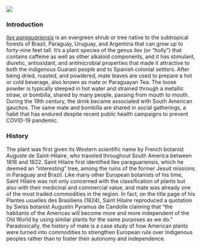 <a href="https://www.juncture-digital.org"><img src="https://juncture-digital.github.io/juncture/static/images/ve-button.png"></a>

<param ve-config 
       title="Cinchona: The Elusive Panacea"
       author="Sarah Benharrech"
       source-image="https://github.com/lucasmerte/testvfr/blob/main/Yerba_Mate.jpg?raw=true"
       banner="https://github.com/lucasmerte/testvfr/blob/main/Yerba_Mate.jpg?raw=true"
       layout="vertical">

### Introduction

[*Ilex paraguariensis*](https://powo.science.kew.org/taxon/urn:lsid:ipni.org:names:315555-2) is an evergreen shrub or tree native to the subtropical forests of Brazil, Paraguay, Uruguay, and Argentina that can grow up to forty-nine feet tall. It’s a plant species of the genus ilex (or “holly”) that contains caffeine as well as other alkaloid components, and it has stimulant, diuretic, antioxidant, and antimicrobial properties that made it attractive to both the indigenous Guaraní people and to Spanish colonial settlers. After being dried, roasted, and powdered, mate leaves are used to prepare a hot or cold beverage, also known as mate or Paraguayan Tea. The loose powder is typically steeped in hot water and strained through a metallic straw, or bombilla, shared by many people, passing from mouth to mouth. During the 19th century, the drink became associated with South American gauchos. The same mate and <span data-click-image-zoomto="326,295,193,173"> bombilla</span> are shared in social gatherings, a habit that has endured despite recent public health campaigns to prevent COVID-19 pandemic.

<param ve-entity eid="Q70702" title="alkaloid">
<param ve-entity eid="Q77" title="Uruguay">

<param ve-image url="https://upload.wikimedia.org/wikipedia/commons/c/c2/Gauchos_mateando.jpg" 
label="Gauchos drinking mate" description="Photograph. Attribution. Insitution" license="public domain">
<param ve-image url="https://upload.wikimedia.org/wikipedia/commons/5/57/Ilex_paraguariensis_-_Yerba_mate_-_desc-leaves.jpg" label="Plant" description="Photograph" license="Public domain">

       
### History 

The plant was first given its Western scientific name by French botanist Auguste de Saint-Hilaire, who traveled throughout South America between 1816 and 1822. Saint Hilaire first identified Ilex paraguariensis, which he deemed an “interesting” tree, among the ruins of the former Jesuit missions in Paraguay and Brazil.  Like many other European botanists of his time, Saint Hilaire was not only concerned with the classification of plants but also with their medicinal and commercial value, and mate was already one of the most traded commodities in the region. In fact, on the title page of his Plantes usuelles des Brasiliens (1824), Saint Hilaire reproduced a quotation by Swiss botanist Augustin Pyramus de Candolle claiming that “the habitants of the Americas will become more and more independent of the Old World by using similar plants for the same purposes as we do.” Paradoxically, the history of mate is a case study of how American plants were turned into commodities to strengthen European rule over Indigenous peoples rather than to foster their autonomy and independence.

<param ve-image url="https://upload.wikimedia.org/wikipedia/commons/6/66/Cinchona.pubescens01.jpg" region="301,85,242,225">

<param ve-plant-specimen jpid="10.5555/al.ap.specimen.k000588599">
<param ve-image url="http://n2t.net/ark:/65665/m3471667a5-eafc-4295-8bbd-7caccb1b1f8c">

<param ve-video
       id="f87wvXMa-Rk"
       title="How to prepare mate">
       
<param ve-iframe src="https://archive.org/details/plantesusuellesd00sain/page/n13/mode/2up?view=theater&output=embed">


